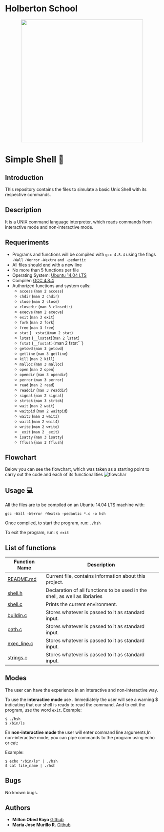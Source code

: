 # Holberton School

<p align="center">
 <img src= "https://s3.eu-west-3.amazonaws.com/hbtn.intranet.project.files/holbertonschool-low_level_programming/235/shell.jpeg" width="400" height="400" />

# Simple Shell :robot:

## Introduction
This repository contains the files to simulate a basic Unix Shell with its respective commands.

## Description
It is a UNIX command language interpreter, which reads commands from interactive mode and non-interactive mode.


## Requeriments

* Programs and functions will be compiled with ```gcc 4.8.4``` using the flags ```-Wall``` ```-Werror``` ```-Wextra``` ```and -pedantic```
* All files should end with a new line
* No more than 5 functions per file
* Operating System: [Ubuntu 14.04 LTS](http://releases.ubuntu.com/14.04/)
* Compiler: [GCC 4.8.4](https://gcc.gnu.org/gcc-4.8/)
* Authorized functions and system calls:
  * ```access``` (```man 2 access```)
  * ```chdir``` (```man 2 chdir```)
  * ```close``` (```man 2 close```)
  * ```closedir``` (```man 3 closedir```)
  * ```execve``` (```man 2 execve```)
  * ```exit``` (```man 3 exit```)
  * ```fork``` (```man 2 fork```)
  * ```free``` (```man 3 free```)
  * ```stat``` (```__xstat```)(```man 2 stat```)
  * ```lstat``` (```__lxstat```)(```man 2 lstat```)
  * ```fstat``` (```__fxstat)(```man 2 fstat```)
  * ```getcwd``` (```man 3 getcwd```)
  * ```getline``` (```man 3 getline```)
  * ```kill``` (```man 2 kill```)
  * ```malloc``` (```man 3 malloc```)
  * ```open``` (```man 2 open```)
  * ```opendir``` (```man 3 opendir```)
  * ```perror``` (```man 3 perror```)
  * ```read``` (```man 2 read```)
  * ```readdir``` (```man 3 readdir```)
  * ```signal``` (```man 2 signal```)
  * ```strtok``` (```man 3 strtok```)
  * ```wait``` (```man 2 wait```)
  * ```waitpid``` (```man 2 waitpid```)
  * ```wait3``` (```man 2 wait3```)
  * ```wait4``` (```man 2 wait4```)
  * ```write``` (```man 2 write```)
  * ```_exit``` (```man 2 _exit```)
  * ```isatty``` (```man 3 isatty```)
  * ```fflush``` (```man 3 fflush```)

## Flowchart
Below you can see the flowchart, which was taken as a starting point to carry out the code and each of its functionalities
![flowchar]()


## Usage :computer:
All the files are to be compiled on an Ubuntu 14.04 LTS machine with:
```
gcc -Wall -Werror -Wextra -pedantic *.c -o hsh
```

Once compiled, to start the program, run:
```./hsh```
  
To exit the program, run:
```$ exit```


## List of functions

| Function Name | Description |
|---------------- | -----------|
|[README.md](https://github.com/ObedRav/holbertonschool-simple_shell/edit/main/README.md#-holberton-school-) | Current file, contains information about this project. |
|[shell.h](https://github.com/ObedRav/holbertonschool-simple_shell/blob/main/shell.h)    | Declaration of all functions to be used in the shell, as well as libriaries|
|[shell.c]() | Prints the current environment.|
|[buildin.c]() | Stores whatever is passed to it as standard input. |
|[path.c]() | Stores whatever is passed to it as standard input. |
|[exec_line.c]() | Stores whatever is passed to it as standard input. |
|[strings.c]() | Stores whatever is passed to it as standard input. |

## Modes
The user can have the experience in an interactive and non-interactive way.

To use the **interactive mode** use . Immediately the user will see a warning $ indicating that our shell is ready to read the command.
And to exit the program, use the word  ```exit```.
Example:
```
$ ./hsh
$ /bin/ls
```

En **non-interactive mode** the user will enter command line arguments,In non-interactive mode, you can pipe commands to the program using echo or cat:

Example:
```
$ echo "/bin/ls" | ./hsh
$ cat file_name | ./hsh
```

## Bugs
No known bugs.


## Authors
* **Milton Obed Rayo** [Github]()
* **Maria Jose Murillo R.** [Github]()
